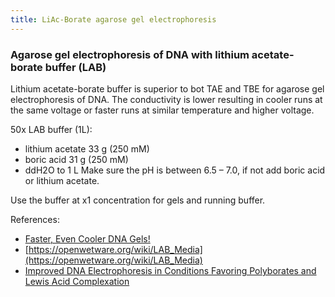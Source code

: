 ```yaml
---
title: LiAc-Borate agarose gel electrophoresis
---
```


### Agarose gel electrophoresis of DNA with lithium acetate-borate buffer (LAB) 

Lithium acetate-borate buffer is superior to bot TAE and TBE for agarose gel electrophoresis of DNA.
The conductivity is lower resulting in cooler runs at the same voltage or faster runs at similar temperature and higher voltage.

50x LAB buffer (1L):
- lithium acetate       33 g   (250 mM)
- boric acid            31 g   (250 mM)
- ddH2O                 to 1 L
Make sure the pH is between 6.5 – 7.0, if not add boric acid or lithium acetate.

Use the buffer at x1 concentration for gels and running buffer.


References:
- [Faster, Even Cooler DNA Gels!](https://bitesizebio.com/25078/faster-even-cooler-dna-gels)
- [https://openwetware.org/wiki/LAB_Media](https://openwetware.org/wiki/LAB_Media)
- [Improved DNA Electrophoresis in Conditions Favoring Polyborates and Lewis Acid Complexation](http://journals.plos.org/plosone/article?id=10.1371/journal.pone.0011318)

